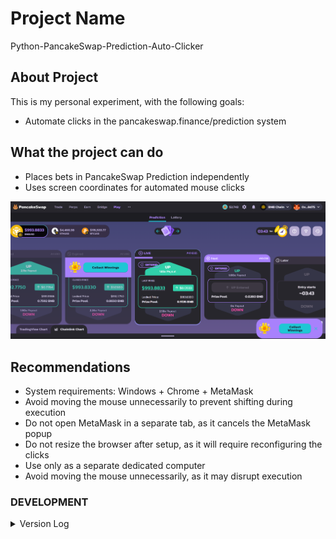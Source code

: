 # Project Name
Python-PancakeSwap-Prediction-Auto-Clicker

## About Project
This is my personal experiment, with the following goals:
- Automate clicks in the pancakeswap.finance/prediction system

## What the project can do
- Places bets in PancakeSwap Prediction independently
- Uses screen coordinates for automated mouse clicks

![alt text](image.png)


## Recommendations

- System requirements: Windows + Chrome + MetaMask
- Avoid moving the mouse unnecessarily to prevent shifting during execution
- Do not open MetaMask in a separate tab, as it cancels the MetaMask popup
- Do not resize the browser after setup, as it will require reconfiguring the clicks
- Use only as a separate dedicated computer
- Avoid moving the mouse unnecessarily, as it may disrupt execution

<!-- ---------------------- -->
### DEVELOPMENT

<details>

  <summary>Version Log</summary>

- v0.0.1 – Added automatic order creation
- v0.0.2 – Added automatic winnings collection
- v1.0.0 – Implemented A_AUTORUN flow for auto-login after PC restart
- v1.0.1 – Added configuration examples with images
- v1.0.2 – Implemented four strategies
- v1.0.3 – Started implementation of C_SETUP
- v1.0.4 – Completed all steps in C_SETUP
- v1.0.5 – Created new folders for C_SETUP; integration pending
- v1.0.6 – Added 5 MetaMask accounts (1 master, 4 test)
- v1.0.7 – Implemented screen navigation
- v1.0.8 – Verified stable 24-hour operation
- v1.0.9 – Added project name and repo changed from private to public
- v1.0.10 – README.md updated

### FUTURE PLANS

- Plan to create a user-friendly click setup tool with hints

### DOWNLOAD UPDATED FROM REMOTE REPO

```
git pull
```

### UPDATE REMOTE REPO

```
git add .
git commit -m "v1.0.10 – README.md updated"
git push

```

✅ ☑️ ✔️ ✳️ ❌ ❎ ✖️ 🔁 🔂 🔄
🚀 ⚙️ 💻 🔥 🧪 🐞 📝 🛠️ 🔄 🕒
📈 📉 🗂️ 📦 🎯 📚 🧰 🏁 🔔 💡
🛑 🔍 🏗️ 🧩 🧭 🛡️ 🍀 🌐 📢 🧯
🛫 🎉 🧿 🖥️ 💾 🧬 🧑‍💻 🧑‍🔬 📊 📋
📌 📎 🖱️ 🖨️ 🗃️ 📂 🗒️ 🛒 🧹 🖊️
🗑️ 🕹️ 🧲 🧱 🏷️ 🏆 🥇 📜 📅 🗓️ 🔗
🔒 🔓 🗝️ 🧊 🧞 🧺 🧳 📡 🏢 🏭
🏠 🏘️ 🏚️ 🌟 🎨 🧡 💙 💚 💛 💜
🩵 🩷 🔋 🧨 🧤 🧦 🧥 🧢 🧴 🧵
🧶 🛎️ 🛏️ 🛋️ 🚪 🚧 🚦 🚥 🚨 🚒
🚑 🚓 🗄️ 🗳️ 📫 📪 📬 📭 📮 📨
📩 📤 📥 📧 🔬 🔭 🕵️‍♂️ 🕵️‍♀️ 🧑‍🏫
🧑‍🔧 🧑‍🔩 🧑‍🎨 🧑‍🚀 🧑‍✈️ 🧑‍🚒 🧑‍⚕️ 🧑‍🎤 🔨 🔧
🔩 🗜️ 🖲️ 💾 💿 📀 📼 🧫 ⚡ 🌀
🌪️ 🛸 🎲 🎮 🐛 🐜 🦠 ⏫ ⏬ ⏩
⏪ ⏭️ ⏮️ 🆗 🆕 🆙
🪙 🪙 💰 💴 💵 💶 💷 💸 💳 🏦

</details>





